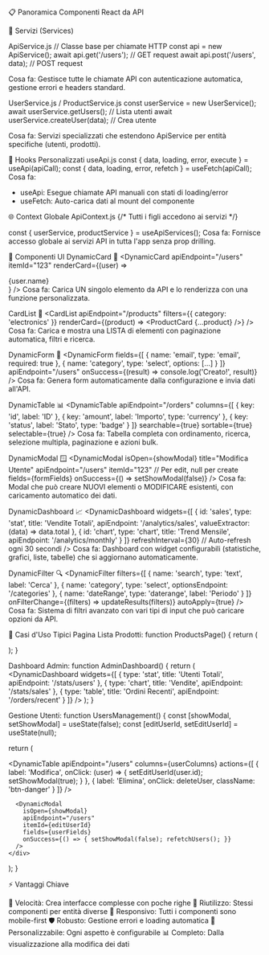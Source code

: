 📋 Panoramica Componenti React da API

🔧 Servizi (Services)

ApiService.js
// Classe base per chiamate HTTP
const api = new ApiService();
await api.get('/users');     // GET request
await api.post('/users', data); // POST request

Cosa fa: Gestisce tutte le chiamate API con autenticazione automatica, gestione errori e headers standard.


UserService.js / ProductService.js
const userService = new UserService();
await userService.getUsers();        // Lista utenti
await userService.createUser(data);  // Crea utente

Cosa fa: Servizi specializzati che estendono ApiService per entità specifiche (utenti, prodotti).


🎣 Hooks Personalizzati
useApi.js
const { data, loading, error, execute } = useApi(apiCall);
const { data, loading, error, refetch } = useFetch(apiCall);
Cosa fa:
- useApi: Esegue chiamate API manuali con stati di loading/error
- useFetch: Auto-carica dati al mount del componente


🌐 Context Globale
ApiContext.js
<ApiProvider>
  <App /> {/* Tutti i figli accedono ai servizi */}
</ApiProvider>

const { userService, productService } = useApiServices();
Cosa fa: Fornisce accesso globale ai servizi API in tutta l'app senza prop drilling.

🧱 Componenti UI
DynamicCard 📄
<DynamicCard
  apiEndpoint="/users"
  itemId="123"
  renderCard={(user) => <div>{user.name}</div>}
/>
Cosa fa: Carica UN singolo elemento da API e lo renderizza con una funzione personalizzata.


CardList 📑
<CardList
  apiEndpoint="/products"
  filters={{ category: 'electronics' }}
  renderCard={(product) => <ProductCard {...product} />}
/>
Cosa fa: Carica e mostra una LISTA di elementi con paginazione automatica, filtri e ricerca.


DynamicForm 📝
<DynamicForm
  fields={[
    { name: 'email', type: 'email', required: true },
    { name: 'category', type: 'select', options: [...] }
  ]}
  apiEndpoint="/users"
  onSuccess={(result) => console.log('Creato!', result)}
/>
Cosa fa: Genera form automaticamente dalla configurazione e invia dati all'API.


DynamicTable 📊
<DynamicTable
  apiEndpoint="/orders"
  columns={[
    { key: 'id', label: 'ID' },
    { key: 'amount', label: 'Importo', type: 'currency' },
    { key: 'status', label: 'Stato', type: 'badge' }
  ]}
  searchable={true}
  sortable={true}
  selectable={true}
/>
Cosa fa: Tabella completa con ordinamento, ricerca, selezione multipla, paginazione e azioni bulk.

DynamicModal 🪟
<DynamicModal
  isOpen={showModal}
  title="Modifica Utente"
  apiEndpoint="/users"
  itemId="123"  // Per edit, null per create
  fields={formFields}
  onSuccess={() => setShowModal(false)}
/>
Cosa fa: Modal che può creare NUOVI elementi o MODIFICARE esistenti, con caricamento automatico dei dati.

DynamicDashboard 📈
<DynamicDashboard
  widgets={[
    {
      id: 'sales',
      type: 'stat',
      title: 'Vendite Totali',
      apiEndpoint: '/analytics/sales',
      valueExtractor: (data) => data.total
    },
    {
      id: 'chart',
      type: 'chart',
      title: 'Trend Mensile',
      apiEndpoint: '/analytics/monthly'
    }
  ]}
  refreshInterval={30} // Auto-refresh ogni 30 secondi
/>
Cosa fa: Dashboard con widget configurabili (statistiche, grafici, liste, tabelle) che si aggiornano automaticamente.

DynamicFilter 🔍
<DynamicFilter
  filters={[
    { name: 'search', type: 'text', label: 'Cerca' },
    { name: 'category', type: 'select', optionsEndpoint: '/categories' },
    { name: 'dateRange', type: 'daterange', label: 'Periodo' }
  ]}
  onFilterChange={(filters) => updateResults(filters)}
  autoApply={true}
/>
Cosa fa: Sistema di filtri avanzato con vari tipi di input che può caricare opzioni da API.

🎯 Casi d'Uso Tipici
Pagina Lista Prodotti:
function ProductsPage() {
  return (
    <div>
      <DynamicFilter filters={productFilters} onFilterChange={setFilters} />
      <CardList 
        apiEndpoint="/products" 
        filters={filters}
        renderCard={ProductCard}
      />
    </div>
  );
}

Dashboard Admin:
function AdminDashboard() {
  return (
    <DynamicDashboard widgets={[
      { type: 'stat', title: 'Utenti Totali', apiEndpoint: '/stats/users' },
      { type: 'chart', title: 'Vendite', apiEndpoint: '/stats/sales' },
      { type: 'table', title: 'Ordini Recenti', apiEndpoint: '/orders/recent' }
    ]} />
  );
}

Gestione Utenti:
function UsersManagement() {
  const [showModal, setShowModal] = useState(false);
  const [editUserId, setEditUserId] = useState(null);

  return (
    <div>
      <DynamicTable
        apiEndpoint="/users"
        columns={userColumns}
        actions={[
          { label: 'Modifica', onClick: (user) => { setEditUserId(user.id); setShowModal(true); } },
          { label: 'Elimina', onClick: deleteUser, className: 'btn-danger' }
        ]}
      />
      
      <DynamicModal
        isOpen={showModal}
        apiEndpoint="/users"
        itemId={editUserId}
        fields={userFields}
        onSuccess={() => { setShowModal(false); refetchUsers(); }}
      />
    </div>
  );
}

⚡ Vantaggi Chiave

🚀 Velocità: Crea interfacce complesse con poche righe
🔄 Riutilizzo: Stessi componenti per entità diverse
📱 Responsivo: Tutti i componenti sono mobile-first
🛡️ Robusto: Gestione errori e loading automatica
🎨 Personalizzabile: Ogni aspetto è configurabile
📊 Completo: Dalla visualizzazione alla modifica dei dati